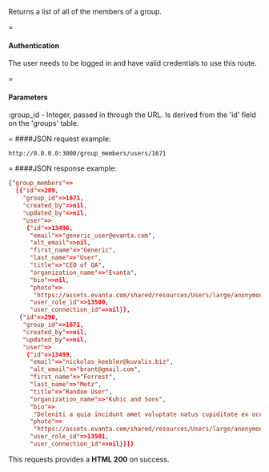 <!-- --- title: GET /group_members/users/:group_id -->

Returns a list of all of the members of a group.

=
#### Authentication

The user needs to be logged in and have valid credentials to use this route.

=
#### Parameters

:group_id - Integer, passed in through the URL. Is derived from the 'id' field on the 'groups' table.

=
####JSON request example:
```
http://0.0.0.0:3000/group_members/users/1671
```

=
####JSON response example:

```json
{"group_members"=>
  [{"id"=>289,
    "group_id"=>1671,
    "created_by"=>nil,
    "updated_by"=>nil,
    "user"=>
     {"id"=>13496,
      "email"=>"generic_user@evanta.com",
      "alt_email"=>nil,
      "first_name"=>"Generic",
      "last_name"=>"User",
      "title"=>"CEO of QA",
      "organization_name"=>"Evanta",
      "bio"=>nil,
      "photo"=>
       "https://assets.evanta.com/shared/resources/Users/large/anonymous.jpg",
      "user_role_id"=>13500,
      "user_connection_id"=>nil}},
   {"id"=>290,
    "group_id"=>1671,
    "created_by"=>nil,
    "updated_by"=>nil,
    "user"=>
     {"id"=>13499,
      "email"=>"nickolas_keebler@kuvalis.biz",
      "alt_email"=>"brant@gmail.com",
      "first_name"=>"Forrest",
      "last_name"=>"Metz",
      "title"=>"Random User",
      "organization_name"=>"Kuhic and Sons",
      "bio"=>
       "Deleniti a quia incidunt amet voluptate natus cupiditate ex occaecati eos.",
      "photo"=>
       "https://assets.evanta.com/shared/resources/Users/large/anonymous.jpg",
      "user_role_id"=>13501,
      "user_connection_id"=>nil}}]}
```

This requests provides a <strong>HTML 200</strong> on success.